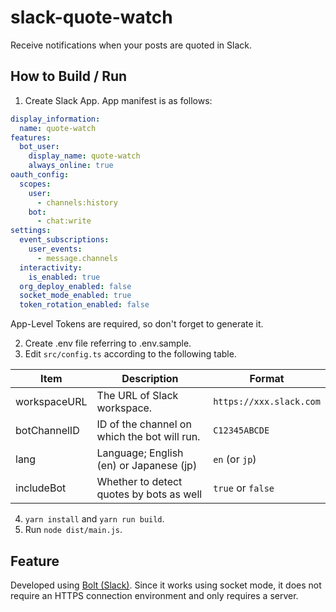 # slack-quote-watch
Receive notifications when your posts are quoted in Slack.

## How to Build / Run
1. Create Slack App. App manifest is as follows:

```yaml
display_information:
  name: quote-watch
features:
  bot_user:
    display_name: quote-watch
    always_online: true
oauth_config:
  scopes:
    user:
      - channels:history
    bot:
      - chat:write
settings:
  event_subscriptions:
    user_events:
      - message.channels
  interactivity:
    is_enabled: true
  org_deploy_enabled: false
  socket_mode_enabled: true
  token_rotation_enabled: false
```

App-Level Tokens are required, so don't forget to generate it.

2. Create .env file referring to .env.sample.
3. Edit `src/config.ts` according to the following table.

| Item | Description | Format |
| ---- | ---- | ---- |
| workspaceURL | The URL of Slack workspace. | `https://xxx.slack.com` |
| botChannelID | ID of the channel on which the bot will run. | `C12345ABCDE`
| lang | Language; English (en) or Japanese (jp) | `en` (or `jp`) |
| includeBot | Whether to detect quotes by bots as well | `true` or `false` |

4. `yarn install` and `yarn run build`.
5. Run `node dist/main.js`.

## Feature

Developed using [Bolt (Slack)](https://github.com/slackapi/bolt-js).
Since it works using socket mode, it does not require an HTTPS connection environment and only requires a server.
